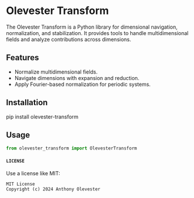 # Olevester Transform
The Olevester Transform is a Python library for dimensional navigation, normalization, and stabilization. It provides tools to handle multidimensional fields and analyze contributions across dimensions.

## Features
- Normalize multidimensional fields.
- Navigate dimensions with expansion and reduction.
- Apply Fourier-based normalization for periodic systems.

## Installation
pip install olevester-transform

## Usage
```python
from olevester_transform import OlevesterTransform
```


#### **`LICENSE`**
Use a license like MIT:
```text
MIT License
Copyright (c) 2024 Anthony Olevester
